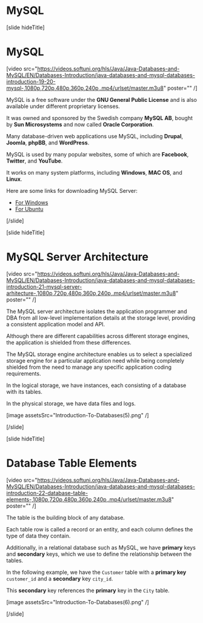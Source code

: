 # MySQL

[slide hideTitle]

# MySQL

[video src="https://videos.softuni.org/hls/Java/Java-Databases-and-MySQL/EN/Databases-Introduction/java-databases-and-mysql-databases-introduction-19-20-mysql-,1080p,720p,480p,360p,240p,.mp4/urlset/master.m3u8" poster="" /]

MySQL is a free software under the **GNU General Public License** and is also available under different proprietary licenses. 

It was owned and sponsored by the Swedish company **MySQL AB**, bought by **Sun Microsystems** and now called **Oracle Corporation**.

Many database-driven web applications use MySQL, including **Drupal**, **Joomla**, **phpBB**, and **WordPress**.

MySQL is used by many popular websites, some of which are **Facebook**, **Twitter**, and **YouTube**.

It works on many system platforms, including **Windows**, **MAC OS**, and **Linux**.

Here are some links for downloading MySQL Server:

- [For Windows](https://dev.mysql.com/downloads/mysql/)
- [For Ubuntu](https://dev.mysql.com/downloads/repo/apt/)

[/slide]

[slide hideTitle]

# MySQL Server Architecture

[video src="https://videos.softuni.org/hls/Java/Java-Databases-and-MySQL/EN/Databases-Introduction/java-databases-and-mysql-databases-introduction-21-mysql-server-arhitecture-,1080p,720p,480p,360p,240p,.mp4/urlset/master.m3u8" poster="" /]

The MySQL server architecture isolates the application programmer and DBA from all low-level implementation details at the storage level, providing a consistent application model and API. 

Аlthough there are different capabilities across different storage engines, the application is shielded from these differences. 

The MySQL storage engine architecture enables us to select a specialized storage engine for a particular application need while being completely shielded from the need to manage any specific application coding requirements. 

In the logical storage, we have instances, each consisting of a database with its tables.

In the physical storage, we have data files and logs.

[image assetsSrc="Introduction-To-Databases(5).png" /]

[/slide]

[slide hideTitle]

# Database Table Elements

[video src="https://videos.softuni.org/hls/Java/Java-Databases-and-MySQL/EN/Databases-Introduction/java-databases-and-mysql-databases-introduction-22-database-table-elements-,1080p,720p,480p,360p,240p,.mp4/urlset/master.m3u8" poster="" /]

The table is the building block of any database. 

Each table row is called a record or an entity, and each column defines the type of data they contain.

Additionally, in a relational database such as MySQL, we have **primary** keys and **secondary** keys, which we use to define the relationship between the tables.

In the following example, we have the `Customer` table with a **primary key** `customer_id` and a **secondary** key `city_id`.

This **secondary** key references the **primary** key in the `City` table.

[image assetsSrc="Introduction-To-Databases(6).png" /]

[/slide]
